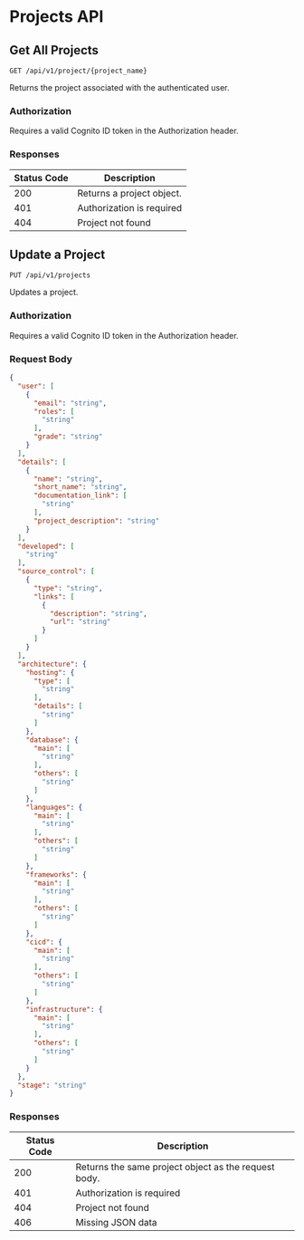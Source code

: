 # Projects API

## Get All Projects

`GET /api/v1/project/{project_name}`

Returns the project associated with the authenticated user.

### Authorization

Requires a valid Cognito ID token in the Authorization header.

### Responses

| Status Code | Description                             |
|-------------|-----------------------------------------|
| 200         | Returns a project object. |
| 401         | Authorization is required               |
| 404         | Project not found                       |


## Update a Project

`PUT /api/v1/projects`

Updates a project.

### Authorization

Requires a valid Cognito ID token in the Authorization header.

### Request Body

```json
{
  "user": [
    {
      "email": "string",
      "roles": [
        "string"
      ],
      "grade": "string"
    }
  ],
  "details": [
    {
      "name": "string",
      "short_name": "string",
      "documentation_link": [
        "string"
      ],
      "project_description": "string"
    }
  ],
  "developed": [
    "string"
  ],
  "source_control": [
    {
      "type": "string",
      "links": [
        {
          "description": "string",
          "url": "string"
        }
      ]
    }
  ],
  "architecture": {
    "hosting": {
      "type": [
        "string"
      ],
      "details": [
        "string"
      ]
    },
    "database": {
      "main": [
        "string"
      ],
      "others": [
        "string"
      ]
    },
    "languages": {
      "main": [
        "string"
      ],
      "others": [
        "string"
      ]
    },
    "frameworks": {
      "main": [
        "string"
      ],
      "others": [
        "string"
      ]
    },
    "cicd": {
      "main": [
        "string"
      ],
      "others": [
        "string"
      ]
    },
    "infrastructure": {
      "main": [
        "string"
      ],
      "others": [
        "string"
      ]
    }
  },
  "stage": "string"
}
```

### Responses

| Status Code | Description                             |
|-------------|-----------------------------------------|
| 200         | Returns the same project object as the request body. |
| 401         | Authorization is required               |
| 404         | Project not found                       |
| 406         | Missing JSON data                       |